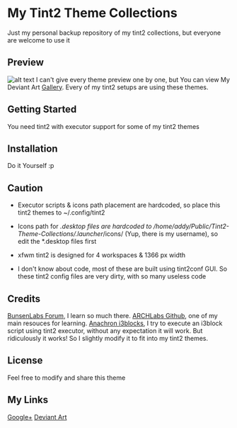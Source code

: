# My Tint2 Theme Collections
Just my personal backup repository of my tint2 collections, but everyone are welcome to use it
## Preview
![alt text](https://raw.githubusercontent.com/addy-dclxvi/Openbox-Theme-Collections/master/preview.jpg)
I can't give every theme preview one by one, but You can view My Deviant Art [Gallery](http://addy-dclxvi.deviantart.com/gallery/).
Every of my tint2 setups are using these themes.
## Getting Started
You need tint2 with executor support for some of my tint2 themes
## Installation
Do it Yourself :p
## Caution
- Executor scripts & icons path placement are hardcoded, so place this tint2 themes to ~/.config/tint2

- Icons path for *.desktop files are hardcoded to /home/addy/Public/Tint2-Theme-Collections/.launcher*/icons/ (Yup, there is my username), so edit the *.desktop files first

- xfwm tint2 is designed for 4 workspaces & 1366 px width

- I don't know about code, most of these are built using tint2conf GUI. So these tint2 config files are very dirty, with so many useless code

## Credits
[BunsenLabs Forum](https://forums.bunsenlabs.org/viewtopic.php?id=254), I learn so much there.
[ARCHLabs Github](https://github.com/ARCHLabs/Archlabs-Tint2-Themes), one of my main resouces for learning.
[Anachron i3blocks](https://github.com/Anachron/i3blocks), I try to execute an i3block script using tint2 executor, without any expectation it will work.
But ridiculously it works! So I slightly modify it to fit into my tint2 themes.
## License
Feel free to modify and share this theme
## My Links
[Google+](https://plus.google.com/+AdhiPambudi)
[Deviant Art](http://addy-dclxvi.deviantart.com/)

